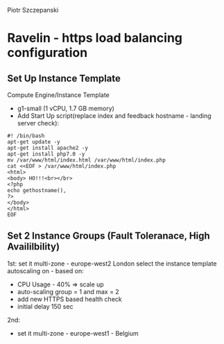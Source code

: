 Piotr Szczepanski

# Ravelin - https load balancing configuration

## Set Up Instance Template 
Compute Engine/Instance Template
- g1-small (1 vCPU, 1.7 GB memory)
- Add Start Up script(replace index and feedback hostname - landing server check):

```shell 
#! /bin/bash
apt-get update -y
apt-get install apache2 -y
apt-get install php7.0 -y
mv /var/www/html/index.html /var/www/html/index.php
cat <<EOF > /var/www/html/index.php
<html>
<body> HO!!!<br></br>
<?php
echo gethostname(),
?>
</body>
</html>
EOF
```

## Set 2 Instance Groups (Fault Toleranace, High Availilbility)
1st:
set it multi-zone - europe-west2 London
select the instance template
autoscaling on - based on:
- CPU Usage - 40% => scale up
- auto-scaling group = 1 and max = 2
- add new HTTPS based health check 
- initial delay 150 sec

2nd:
  - set it multi-zone - europe-west1 - Belgium
